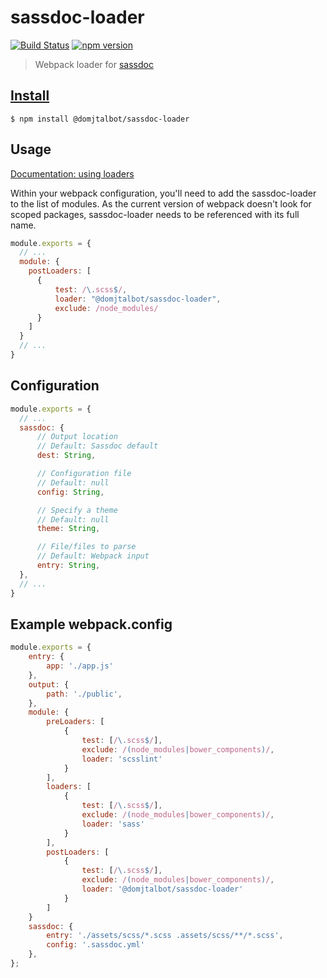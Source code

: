 # sassdoc-loader

[![Build Status](https://travis-ci.org/domjtalbot/sassdoc-loader.svg?branch=master)](https://travis-ci.org/domjtalbot/sassdoc-loader) [![npm version](https://badge.fury.io/js/%40domjtalbot%2Fsassdoc-loader.svg)](https://badge.fury.io/js/%40domjtalbot%2Fsassdoc-loader)
> Webpack loader for [sassdoc](https://github.com/SassDoc/sassdoc)

## [Install](https://www.npmjs.com/package/@domjtalbot/sassdoc-loader)

```console
$ npm install @domjtalbot/sassdoc-loader
```

## Usage
[Documentation: using loaders](http://webpack.github.io/docs/using-loaders.html)

Within your webpack configuration, you'll need to add the sassdoc-loader to the list of modules.
As the current version of webpack doesn't look for scoped packages, sassdoc-loader needs to be referenced with its full name.

```javascript
module.exports = {
  // ...
  module: {
    postLoaders: [
      {
          test: /\.scss$/,
          loader: "@domjtalbot/sassdoc-loader",
          exclude: /node_modules/
      }
    ]
  }
  // ...
}
```

## Configuration
```javascript
module.exports = {
  // ...
  sassdoc: {
      // Output location
      // Default: Sassdoc default
      dest: String,

      // Configuration file
      // Default: null
      config: String,

      // Specify a theme
      // Default: null
      theme: String,

      // File/files to parse
      // Default: Webpack input
      entry: String,
  },
  // ...
}
```

## Example webpack.config
```javascript
module.exports = {
    entry: {
        app: './app.js'
    },
    output: {
        path: './public',
    },
    module: {
        preLoaders: [
            {
                test: [/\.scss$/],
                exclude: /(node_modules|bower_components)/,
                loader: 'scsslint'
            }
        ],
        loaders: [
            {
                test: [/\.scss$/],
                exclude: /(node_modules|bower_components)/,
                loader: 'sass'
            }
        ],
        postLoaders: [
            {
                test: [/\.scss$/],
                exclude: /(node_modules|bower_components)/,
                loader: '@domjtalbot/sassdoc-loader'
            }
        ]
    }
    sassdoc: {
        entry: './assets/scss/*.scss .assets/scss/**/*.scss',
        config: '.sassdoc.yml'
    },
};
```
